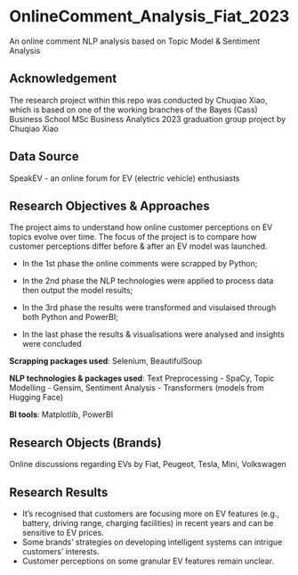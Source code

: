 # OnlineComment_Analysis_Fiat_2023
An online comment NLP analysis based on Topic Model &amp; Sentiment Analysis
## Acknowledgement
The research project within this repo was conducted by Chuqiao Xiao, which is based on one of the working branches of the Bayes (Cass) Business School MSc Business Analytics 2023 graduation group project by Chuqiao Xiao
## Data Source
SpeakEV - an online forum for EV (electric vehicle) enthusiasts
## Research Objectives & Approaches
The project aims to understand how online customer perceptions on EV topics evolve over time. The focus of the project is to compare how customer perceptions differ before & after an EV model was launched.

- In the 1st phase the online comments were scrapped by Python; 

- In the 2nd phase the NLP technologies were applied to process data then output the model results; 

- In the 3rd phase the results were transformed and visulaised through both Python and PowerBI; 

- In the last phase the results & visualisations were analysed and insights were concluded

**Scrapping packages used**: Selenium, BeautifulSoup

**NLP technologies & packages used**: Text Preprocessing - SpaCy, Topic Modelling - Gensim, Sentiment Analysis - Transformers (models from Hugging Face)

**BI tools**: Matplotlib, PowerBI
## Research Objects (Brands)
Online discussions regarding EVs by Fiat, Peugeot, Tesla, Mini, Volkswagen
## Research Results
- It’s recognised that customers are focusing more on EV features (e.g., battery, driving range, charging facilities) in recent years and can be sensitive to EV prices.
- Some brands’ strategies on developing intelligent systems can intrigue customers’ interests.
- Customer perceptions on some granular EV features remain unclear.
